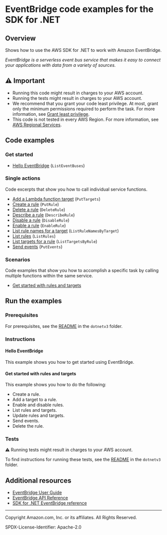 <!--Generated by WRITEME on 2023-03-06 22:49:57.186634 (UTC)-->
# EventBridge code examples for the SDK for .NET

## Overview

Shows how to use the AWS SDK for .NET to work with Amazon EventBridge.

<!--custom.overview.start-->
<!--custom.overview.end-->

*EventBridge is a serverless event bus service that makes it easy to connect your applications with data from a variety of sources.*

## ⚠ Important

* Running this code might result in charges to your AWS account.
* Running the tests might result in charges to your AWS account.
* We recommend that you grant your code least privilege. At most, grant only the minimum permissions required to perform the task. For more information, see [Grant least privilege](https://docs.aws.amazon.com/IAM/latest/UserGuide/best-practices.html#grant-least-privilege).
* This code is not tested in every AWS Region. For more information, see [AWS Regional Services](https://aws.amazon.com/about-aws/global-infrastructure/regional-product-services).

<!--custom.important.start-->
<!--custom.important.end-->

## Code examples

### Get started

* [Hello EventBridge](None) (`ListEventBuses`)

### Single actions

Code excerpts that show you how to call individual service functions.

* [Add a Lambda function target](Actions/EventBridgeWrapper.cs#L292) (`PutTargets`)
* [Create a rule](Actions/EventBridgeWrapper.cs#L164) (`PutRule`)
* [Delete a rule](Actions/EventBridgeWrapper.cs#L326) (`DeleteRule`)
* [Describe a rule](Actions/EventBridgeWrapper.cs#L31) (`DescribeRule`)
* [Disable a rule](Actions/EventBridgeWrapper.cs#L67) (`DisableRule`)
* [Enable a rule](Actions/EventBridgeWrapper.cs#L50) (`EnableRule`)
* [List rule names for a target](Actions/EventBridgeWrapper.cs#L138) (`ListRuleNamesByTarget`)
* [List rules](Actions/EventBridgeWrapper.cs#L85) (`ListRules`)
* [List targets for a rule](Actions/EventBridgeWrapper.cs#L112) (`ListTargetsByRule`)
* [Send events](Actions/EventBridgeWrapper.cs#L236) (`PutEvents`)

### Scenarios

Code examples that show you how to accomplish a specific task by calling multiple
functions within the same service.

* [Get started with rules and targets](Scenarios/EventBridgeScenario.cs) 

## Run the examples

### Prerequisites

For prerequisites, see the [README](../README.md#Prerequisites) in the `dotnetv3` folder.

<!--custom.prerequisites.start-->
<!--custom.prerequisites.end-->

### Instructions

<!--custom.instructions.start-->
<!--custom.instructions.end-->

#### Hello EventBridge

This example shows you how to get started using EventBridge.


#### Get started with rules and targets

This example shows you how to do the following:

* Create a rule.
* Add a target to a rule.
* Enable and disable rules.
* List rules and targets.
* Update rules and targets.
* Send events.
* Delete the rule.

<!--custom.scenarios.eventbridge_Scenario_GettingStarted.start-->
<!--custom.scenarios.eventbridge_Scenario_GettingStarted.end-->

### Tests

⚠ Running tests might result in charges to your AWS account.

To find instructions for running these tests, see the [README](../README.md#Tests)
in the `dotnetv3` folder.

<!--custom.tests.start-->
<!--custom.tests.end-->

## Additional resources

* [EventBridge User Guide](https://docs.aws.amazon.com/eventbridge/latest/userguide/eb-what-is.html)
* [EventBridge API Reference](https://docs.aws.amazon.com/eventbridge/latest/APIReference/Welcome.html)
* [SDK for .NET EventBridge reference](https://docs.aws.amazon.com/sdkfornet/v3/apidocs/items/Eventbridge/NEventbridge.html)

<!--custom.resources.start-->
<!--custom.resources.end-->

---

Copyright Amazon.com, Inc. or its affiliates. All Rights Reserved.

SPDX-License-Identifier: Apache-2.0